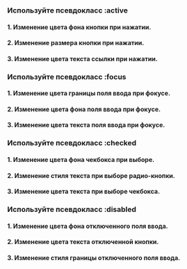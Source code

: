 ### Используйте псевдокласс :active

#### 1. Изменение цвета фона кнопки при нажатии.

#### 2. Изменение размера кнопки при нажатии.

#### 3. Изменение цвета текста ссылки при нажатии.

### Используйте псевдокласс :focus

#### 1. Изменение цвета границы поля ввода при фокусе.

#### 2. Изменение цвета фона поля ввода при фокусе.

#### 3. Изменение цвета текста поля ввода при фокусе.

### Используйте псевдокласс :checked

#### 1. Изменение цвета фона чекбокса при выборе.

#### 2. Изменение стиля текста при выборе радио-кнопки.

#### 3. Изменение цвета текста при выборе чекбокса.

### Используйте псевдокласс :disabled

#### 1. Изменение цвета фона отключенного поля ввода.

#### 2. Изменение цвета текста отключенной кнопки.

#### 3. Изменение стиля границы отключенного поля ввода.
